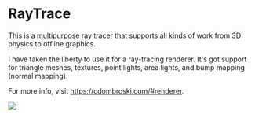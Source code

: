 # RayTrace
This is a multipurpose ray tracer that supports all kinds of work from 3D physics to offline graphics.

I have taken the liberty to use it for a ray-tracing renderer. It's got support for triangle meshes, textures, point lights, area lights, and bump mapping (normal mapping).

For more info, visit https://cdombroski.com/#renderer.

![](https://cdombroski.com/img/renderer/cornell-box_denoise.png)
